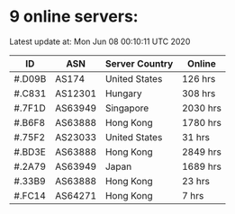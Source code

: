 # 9 online servers:

Latest update at: Mon Jun 08 00:10:11 UTC 2020

| ID | ASN | Server Country | Online |
| -- | --- | -------------- | ------ |
| #.D09B | AS174 | United States | 126 hrs |
| #.C831 | AS12301 | Hungary | 308 hrs |
| #.7F1D | AS63949 | Singapore | 2030 hrs |
| #.B6F8 | AS63888 | Hong Kong | 1780 hrs |
| #.75F2 | AS23033 | United States | 31 hrs |
| #.BD3E | AS63888 | Hong Kong | 2849 hrs |
| #.2A79 | AS63949 | Japan | 1689 hrs |
| #.33B9 | AS63888 | Hong Kong | 23 hrs |
| #.FC14 | AS64271 | Hong Kong | 7 hrs |


